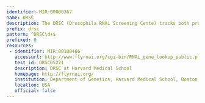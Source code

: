```yaml
---
identifier: MIR:00000367
name: DRSC
description: The DRSC (Drosophila RNAi Screening Cente) tracks both production of reagents for RNA interference (RNAi) screening in Drosophila cells and RNAi screen results. It maintains a list of Drosophila gene names, identifiers, symbols and synonyms and provides  information for cell-based or in vivo RNAi reagents, other types of reagents, screen results, etc. corresponding for a given gene.
prefix: drsc
pattern: ^DRSC\d+$
prefixed: 0
resources:
 - identifier: MIR:00100466
   accessurl: http://www.flyrnai.org/cgi-bin/RNAi_gene_lookup_public.pl?gname=${id}
   test_id: DRSC05221
   description: DRSC at Harvard Medical School
   homepage: http://flyrnai.org/
   institution: Department of Genetics, Harvard Medical School, Boston, Massachusetts
   location: USA
   official: false
---
```

